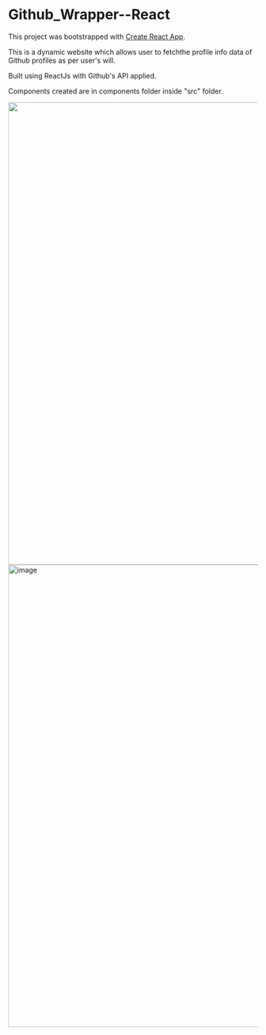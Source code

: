 # Github_Wrapper--React

This project was bootstrapped with [Create React App](https://github.com/facebook/create-react-app).

This is a dynamic website which allows user to fetchthe profile info  data of  Github profiles as per user's will.

Built using ReactJs with Github's API applied.

Components created are in components folder inside "src" folder.

<img width="933" src="https://user-images.githubusercontent.com/81765508/191461305-a8a55f5c-332b-4945-bdd6-a8000b3a5a54.png">

<img width="933" alt="image" src="https://user-images.githubusercontent.com/81765508/191461609-87e19ab3-fcfd-495b-91f0-06865b60e795.png">


